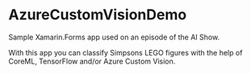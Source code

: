 # AzureCustomVisionDemo

Sample Xamarin.Forms app used on an episode of the AI Show.

With this app you can classify Simpsons LEGO figures with the help of CoreML, TensorFlow and/or Azure Custom Vision.
